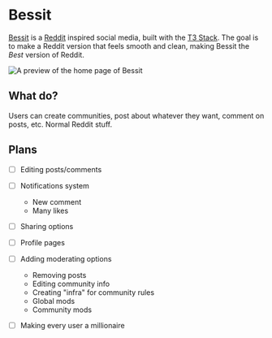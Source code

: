 # Bessit

[Bessit](https://bessit.vercel.app/) is a [Reddit](https://www.reddit.com/) inspired social media, built with the [T3 Stack](https://create.t3.gg/). The goal is to make a Reddit version that feels smooth and clean, making Bessit the *Best* version of Reddit.

![A preview of the home page of Bessit](https://user-images.githubusercontent.com/70011806/206897250-09210d21-e08b-454b-99d9-42a7b55025c4.png)


## What do?

Users can create communities, post about whatever they want, comment on posts, etc. Normal Reddit stuff.

## Plans

* [ ] Editing posts/comments
* [ ] Notifications system
  - New comment
  - Many likes
* [ ] Sharing options
* [ ] Profile pages
* [ ] Adding moderating options
  - Removing posts
  - Editing community info
  - Creating "infra" for community rules
  - Global mods
  - Community mods
* [ ] Making every user a millionaire

